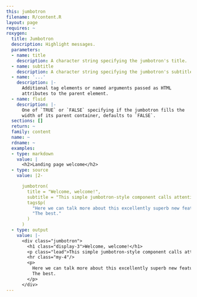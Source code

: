 ```yaml
---
this: jumbotron
filename: R/content.R
layout: page
requires: ~
roxygen:
  title: Jumbotron
  description: Highlight messages.
  parameters:
  - name: title
    description: A character string specifying the jumbotron's title.
  - name: subtitle
    description: A character string specifying the jumbotron's subtitle.
  - name: '...'
    description: |-
      Additional tag elements or named arguments passed as HTML
      attributes to the parent element.
  - name: fluid
    description: |-
      One of `TRUE` or `FALSE` specifying if the jumbotron fills the
      width of its parent container, defaults to `FALSE`.
  sections: []
  return: ~
  family: content
  name: ~
  rdname: ~
  examples:
  - type: markdown
    value: |
      <h2>Landing page welcome</h2>
  - type: source
    value: |2-

      jumbotron(
        title = "Welcome, welcome!",
        subtitle = "This simple jumbotron-style component calls attention to a new feature",
        tags$p(
          "Here we can talk more about this excellently superb new feature.",
          "The best."
        )
      )
  - type: output
    value: |-
      <div class="jumbotron">
        <h1 class="display-3">Welcome, welcome!</h1>
        <p class="lead">This simple jumbotron-style component calls attention to a new feature</p>
        <hr class="my-4"/>
        <p>
          Here we can talk more about this excellently superb new feature.
          The best.
        </p>
      </div>
---
```


